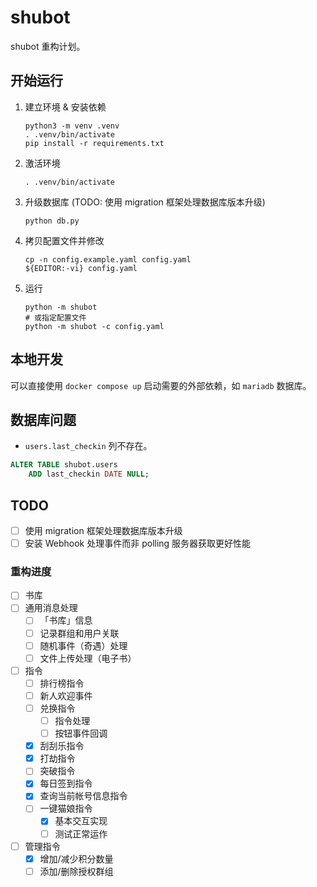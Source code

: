 # shubot

shubot 重构计划。

## 开始运行

1. 建立环境 & 安装依赖

   ```shell
   python3 -m venv .venv
   . .venv/bin/activate
   pip install -r requirements.txt
   ```

2. 激活环境

   ```shell
   . .venv/bin/activate
   ```

3. 升级数据库 (TODO: 使用 migration 框架处理数据库版本升级)

   ```shell
   python db.py
   ```

4. 拷贝配置文件并修改

   ```shell
   cp -n config.example.yaml config.yaml
   ${EDITOR:-vi} config.yaml
   ```

5. 运行

   ```shell
   python -m shubot
   # 或指定配置文件
   python -m shubot -c config.yaml
   ```

## 本地开发

可以直接使用 `docker compose up` 启动需要的外部依赖，如 `mariadb` 数据库。

## 数据库问题

- `users.last_checkin` 列不存在。

```sql
ALTER TABLE shubot.users
    ADD last_checkin DATE NULL;
```

## TODO

- [ ] 使用 migration 框架处理数据库版本升级
- [ ] 安装 Webhook 处理事件而非 polling 服务器获取更好性能

### 重构进度

- [ ] 书库
- [ ] 通用消息处理
    - [ ] 「书库」信息
    - [ ] 记录群组和用户关联
    - [ ] 随机事件（奇遇）处理
    - [ ] 文件上传处理（电子书）
- [ ] 指令
    - [ ] 排行榜指令
    - [ ] 新人欢迎事件
    - [ ] 兑换指令
        - [ ] 指令处理
        - [ ] 按钮事件回调
    - [x] 刮刮乐指令
    - [x] 打劫指令
    - [ ] 突破指令
    - [x] 每日签到指令
    - [x] 查询当前帐号信息指令
    - [ ] 一键猫娘指令
        - [x] 基本交互实现
        - [ ] 测试正常运作
- [ ] 管理指令
    - [x] 增加/减少积分数量
    - [ ] 添加/删除授权群组
